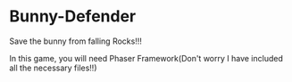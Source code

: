 # Bunny-Defender
Save the bunny from falling Rocks!!!

In this game, you will need Phaser Framework(Don't worry I have included all the necessary files!!)
